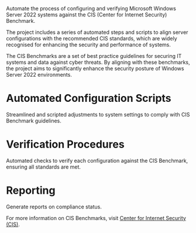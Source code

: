 Automate the process of configuring and verifying 
Microsoft Windows Server 2022 systems against the 
CIS (Center for Internet Security) Benchmark. 

The project includes a series of automated steps and scripts to align 
server configurations with the recommended CIS standards, which are widely 
recognised for enhancing the security and performance of systems.

The CIS Benchmarks are a set of best practice guidelines for securing IT 
systems and data against cyber threats. 
By aligning with these benchmarks, the project aims to significantly 
enhance the security posture of Windows Server 2022 environments.

# Automated Configuration Scripts
Streamlined and scripted adjustments to system settings to comply with 
CIS Benchmark guidelines.

# Verification Procedures
Automated checks to verify each configuration against the CIS Benchmark, 
ensuring all standards are met.

# Reporting 
Generate reports on compliance status.

For more information on CIS Benchmarks, visit 
[Center for Internet Security (CIS)](https://www.cisecurity.org/cis-benchmarks).